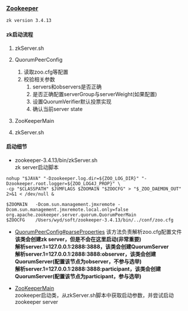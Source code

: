 ### [Zookeeper](http://zookeeper.apache.org/doc/r3.4.3/zookeeperAdmin.html)
    zk version 3.4.13

#### zk启动流程
1. zkServer.sh
2. QuorumPeerConfig
    1. 读取zoo.cfg等配置
    2. 校验相关参数
        1. servers和observers是否正确
        2. 是否正确配置serverGroup与serverWeight(如果配置)
        3. 设置QuorumVerifier默认投票实现
        4. 确认当前server state
3. ZooKeeperMain

4. zkServer.sh

#### 启动细节
- zookeeper-3.4.13/bin/zkServer.sh  
zk server启动脚本
```
nohup "$JAVA" "-Dzookeeper.log.dir=${ZOO_LOG_DIR}" "-Dzookeeper.root.logger=${ZOO_LOG4J_PROP}" \
-cp "$CLASSPATH" $JVMFLAGS $ZOOMAIN "$ZOOCFG" > "$_ZOO_DAEMON_OUT" 2>&1 < /dev/null &

$ZOOMAIN   -Dcom.sun.management.jmxremote -Dcom.sun.management.jmxremote.local.only=false org.apache.zookeeper.server.quorum.QuorumPeerMain
$ZOOCFG    /Users/wyd/soft/zookeeper-3.4.13/bin/../conf/zoo.cfg
```
- [QuorumPeerConfig#parseProperties](http://people.apache.org/~larsgeorge/zookeeper-1075002/build/docs/dev-api/org/apache/zookeeper/server/quorum/QuorumPeerConfig.html#parseProperties(java.util.Properties))  
该方法负责解析zoo.cfg配置文件  
**该类会创建zk server，但是不会在这里启动(非常重要)**  
**解析server.1=127.0.0.1:2888:3888，该类会创建QuorumServer**  
**解析server.1=127.0.0.1:2888:3888:observer，该类会创建QuorumServer(配置该节点为observer，不参与选举)**  
**解析server.1=127.0.0.1:2888:3888:participant，该类会创建QuorumServer(配置该节点为participant，参与选举)**

- [ZooKeeperMain](http://people.apache.org/~larsgeorge/zookeeper-1075002/build/docs/dev-api/org/apache/zookeeper/ZooKeeperMain.html)  
zookeeper启动类，从zkServer.sh脚本中获取启动参数，并尝试启动zookeeper server

